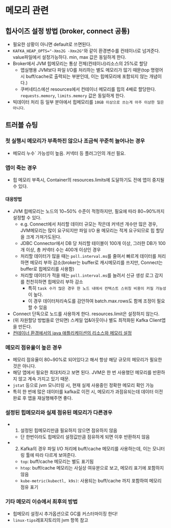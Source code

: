 # 메모리 관련

## 힙사이즈 설정 방법 (broker, connect 공통)

- 필요한 상황이 아니면 default로 쓰면된다.
- `KAFKA_HEAP_OPTS="-Xms2G -Xmx2G"`와 같이 환경변수를 컨테이너로 넘겨준다. value파일에서 설정가능하다. min, max 값은 동일하게 한다.
- Broker에서 JVM 힙메모리는 통상 전체(컨테이너)리소스의 25%로 할당
  - 앱실행용 JVM보다 파일 I/O를 처리하는 별도 메모리가 많기 때문(top 명령어시 buff/cache로 출력되는 부분인데, 이는 힙메모리에 포함되지 않는 개념이다.)
  - 쿠버네티스에선 resources에서 컨테이너 메모리를 힙의 4배로 할당한다. `requests.memory`, `limits.memory` 값은 동일하게 한다.
- 빅데이터 처리 등 일부 분야에서 힙메모리를 `10GB 이상으로 쓰는게 아주 이상한 일은 아니다`.

## 트러블 슈팅

### 첫 실행시 메모리가 부족하진 않으나 조금씩 꾸준히 늘어나는 경우

- 메모리 누수` 가능성이 높음. 커넥터 등 플러그인의 개선 필요.
  
### 앱이 죽는 경우

- 힙 메모리 부족시, Container의 resources.limits에 도달하기도 전에 앱이 중지될 수 있다.

#### 대응방법

- JVM 힙메모리는 노드의 10\~50% 수준이 적정하지만, 필요에 따라 80\~90%까지 설정할 수 있다.
  - e.g. Connect에서 처리할 데이터 규모는 작은데 커넥션 개수만 많은 경우, JVM메모리는 많이 요구되지만 파일 I/O 용 메모리는 적게 요구되므로 힙 할당을 크게 가져가도된다.
  - JDBC Connector에서 DB 당 처리할 테이블이 100개 이상, 그러한 DB가 100개 이상, 총 커넥터 수는 400개 이상인 경우
  - 처리할 데이터가 많을 때는 `poll.interval.ms`를 줄여서 빠르게 데이터를 처리하면 메모리 부하 감소(broker는 buffer로 캐시메모리를 쓰지만, Connect는 buffer로 힙메모리를 사용함)
  - 처리할 데이터가 적을 때는 `poll.interval.ms`를 늘려서 신규 생성 로그 감지를 천천히하면 힙메모리 부하 감소
    - 특히 `task 수가 많은 경우 한 노드 내에서 컨텍스트 스위칭 비용이 커질 가능성`이 높다.
    - 이 경우 데이터처리속도를 감안하여 batch.max.rows도 함께 조정이 필요할 수 있음
- Connect 단독으로 노드를 사용하게 한다. resources.limit은 설정하지 않는다.
- (위 자원할당 방법들로 안되면) 스케일 업&아웃이나 별도 최적화된 Kafka Client앱을 만든다.
- [컨테이너 환경에서의 java 애플리케이션의 리소스와 메모리 설정](https://findstar.pe.kr/2022/07/10/java-application-memory-size-on-container/)

### 메모리 점유율이 높은 경우

- 메모리 점유율이 80~90%로 되어있다고 해서 항상 해당 규모의 메모리가 필요한 것은 아니다.
- 해당 앱에서 필요한 최대치라고 보면 된다. JVM은 한 번 사용했던 메모리를 반환하지 않고 계속 가지고 있기 때문.
- `jstat` 등으로 jvm 모니터링 시, 현재 실제 사용중인 정확한 메모리 확인 가능
- 특히 한 번에 많은 데이터를 kafka로 이전 시, 메모리가 과점유되는데 데이터 이전 완료 후 앱을 재실행해주면 좋다.

### 설정된 힙메모리와 실제 점유된 메모리가 다른경우

- 1) 설정된 힙메모리만큼 필요하지 않으면 점유하지 않음
  - 단 한번이라도 힙메모리 설정값만큼 점유하게 되면 이후 반환하지 않음
- 2) Kafka의 경우 파일 I/O 처리에 buff/cache 메모리를 사용하는데, 이는 모니터링 툴에 따라 다르게 보여준다.
  - `top`: buff/cache 메모리는 별도 표기됨
  - `htop`: buff/cache 메모리는 사실상 여유분으로 보고, 메모리 표기에 포함하지 않음
  - `kube-metric(kubectl, k9s)`: 사용되는 buff/cache 까지 포함하여 메모리 점유 표기

### 기타 메모리 이슈에서 최후의 방법

- 힙메모리 설정시 추가옵션으로 GC를 커스터마이징 한다!
- `linux-tips`레포지토리의 jvm 항목 참고
